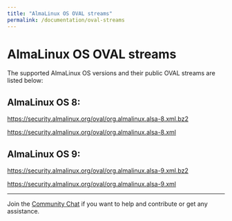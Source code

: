 ```yaml
---
title: "AlmaLinux OS OVAL streams"
permalink: /documentation/oval-streams
---
```


# AlmaLinux OS OVAL streams

The supported AlmaLinux OS versions and their public OVAL streams are listed below:

## AlmaLinux OS 8:
<https://security.almalinux.org/oval/org.almalinux.alsa-8.xml.bz2>

<https://security.almalinux.org/oval/org.almalinux.alsa-8.xml>

## AlmaLinux OS 9:
<https://security.almalinux.org/oval/org.almalinux.alsa-9.xml.bz2>

<https://security.almalinux.org/oval/org.almalinux.alsa-9.xml>

---
Join the [Community Chat](https://chat.almalinux.org/) if you want to help and contribute or get any assistance.

